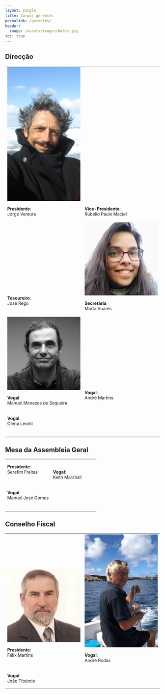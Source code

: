 ```yaml
---
layout: single
title: Corpos gerentes
permalink: /gerentes/
header:
  image: /assets/images/botes.jpg
toc: true
---
```


## Direcção

<table>
  <tr>
    <td style="vertical-align: bottom; width: 50%;">
      <a href="/assets/images/jorge.jpg"><img src="/assets/images/jorge.jpg"></a>
      <p><strong>Presidente</strong>:<br/>Jorge Ventura<br/><a href="https://twitter.com/joxventura" target="_blank"><span class="fab fa-fw fa-twitter"></span></a><a href="https://www.facebook.com/jorge.ventura.98" target="_blank"><span class="fab fa-fw fa-facebook"></span></a></p>
    </td>
    <td style="vertical-align: bottom; width: 50%;">
      <p><strong>Vice-Presidente</strong>:<br/>Rubélio Paulo Maciel<br/><a href="https://www.facebook.com/profile.php?id=100006167057160" target="_blank"><span class="fab fa-fw fa-facebook"></span></a></p>
    </td>
  </tr>
  <tr>
    <td style="vertical-align: bottom;">
      <p><strong>Tesoureiro</strong>:<br/>José Rego<br/>&nbsp;</p>
    </td>
    <td style="vertical-align: bottom">
      <a href="/assets/images/marta.jpg"><img src="/assets/images/marta.jpg"></a>
      <p><strong>Secretária</strong>:<br/>Marta Soares<br/><a href="https://www.facebook.com/marta.soares.790256" target="_blank"><span class="fab fa-fw fa-facebook"></span></a><a href="https://www.instagram.com/martasgsoares/" target="_blank"><span class="fab fa-fw fa-instagram"></span></a><a href="https://www.linkedin.com/in/martasgsoares/" target="_blank"><span class="fab fa-fw fa-linkedin"></span></a></p>
    </td>
  </tr>
  <tr>
    <td style="vertical-align: bottom;">
      <a href="/assets/images/manuel.jpg"><img src="/assets/images/manuel.jpg"></a>
      <p><strong>Vogal</strong>:<br/>Manuel Menezes de Sequeira<br/><a href="https://twitter.com/Hairsplitter" target="_blank"><span class="fab fa-fw fa-twitter"></span></a><a href="https://www.facebook.com/mmsequeira" target="_blank"><span class="fab fa-fw fa-facebook"></span></a><a href="https://www.instagram.com/mmsequeira/" target="_blank"><span class="fab fa-fw fa-instagram"></span></a><a href="https://github.com/MMSequeira" target="_blank"><span class="fab fa-fw fa-github"></span></a><a href="https://www.linkedin.com/in/mmsequeira/" target="_blank"><span class="fab fa-fw fa-linkedin"></span></a></p>
    </td>
    <td style="vertical-align: bottom">
      <p><strong>Vogal</strong>:<br/>André Martins<br/>&nbsp;</p>
    </td>
  </tr>
  <tr>
    <td style="vertical-align: bottom;">
      <p><strong>Vogal</strong>:<br/>Olena Leonti<br/>&nbsp;</p>
    </td>
  </tr>
</table>

## Mesa da Assembleia Geral

<table>
  <tr>
    <td style="vertical-align: bottom; width: 50%;">
      <p><strong>Presidente</strong>:<br/>Serafim Freitas<br/>&nbsp;</p>
    </td>
    <td style="vertical-align: bottom; width: 50%;">
      <p><strong>Vogal</strong>:<br/>Keith Marshall<br/><a href="https://www.facebook.com/keith.marshall.773" target="_blank"><span class="fab fa-fw fa-facebook"></span></a></p>
    </td>
  </tr>
  <tr>
    <td style="vertical-align: bottom;">
      <p><strong>Vogal</strong>:<br/>Manuel José Gomes<br/>&nbsp;</p>
    </td>
  </tr>
</table>

## Conselho Fiscal

<table>
  <tr>
    <td style="vertical-align: bottom; width: 50%;">
      <a href="/assets/images/felix.jpg"><img src="/assets/images/felix.jpg"></a>
      <p><strong>Presidente</strong>:<br/>Félix Martins<br/>&nbsp;</p>
    </td>
    <td style="vertical-align: bottom; width: 50%;">
      <a href="/assets/images/andrerodas.jpg"><img src="/assets/images/andrerodas.jpg"></a>
      <p><strong>Vogal</strong>:<br/>André Rodas<br/><a href="https://www.facebook.com/profile.php?id=100012364506863" target="_blank"><span class="fab fa-fw fa-facebook"></span></a></p>
    </td>
  </tr>
  <tr>
    <td style="vertical-align: bottom;">
      <p><strong>Vogal</strong>:<br/>João Tibúrcio<br/><a href="https://www.facebook.com/joao.tiburcio.315" target="_blank"><span class="fab fa-fw fa-facebook"></span></a></p>
    </td>
  </tr>
</table>